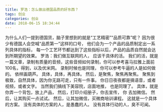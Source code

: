 ```yaml
---
title: 罗浩：怎么做出德国品质的好东西？
tags: 创业
categories: 创业
date: 2018-06-15 18:34:44
---
```


为什么人们一提到德国货，脑子里想到的就是“工艺精密”“品质可靠”呢？
因为很少有德国人会空喊“品质第一”这样的口号，
他们会为一个产品的品质制定出一系列具体的指标，
每一个工艺环节都达到了这些指标以后，产品的品质自然就会达到所期望的效果。
罗浩：我们做互联网的人， 应该干具体的活。
我们的活，就是一篇文章，录制有质量的音频，这些音频如何录制，你可以参考喜马拉雅上面前100名，得到，以及优米网。
录制时候也是同理，
你可以参考牛逼的人是如何做的。
依样画葫芦。
具体，具体，再具体。
然后，是聚焦，聚焦再聚焦。
聚焦到极致，自然具体，因为你无路可走，只有一件事。
你日日夜夜都是搞语音，或者视频，或者文字。
当然我们搞线下美容院，店面地推，
也是同理了。
具体，就是你弄一个背包，放上产品， 然后，打印介绍册子，你去宣传，
你 去加微信。
然后，让其购买一点试试。
然后，让其加微信，买微商培训课程。
这就是一个具体的方案。
没有具体的方案的人，是愚蠢的人。
没有具体行动的人，臭不可闻。
